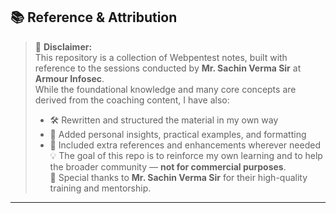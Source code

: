 ## 📚 Reference & Attribution

> 🧾 **Disclaimer:**  
> This repository is a collection of Webpentest notes, built with reference to the sessions conducted by **Mr. Sachin Verma Sir** at **Armour Infosec**.  
> While the foundational knowledge and many core concepts are derived from the coaching content, I have also:  
> - 🛠️ Rewritten and structured the material in my own way  
> - 🧠 Added personal insights, practical examples, and formatting  
> - 📝 Included extra references and enhancements wherever needed  
> 💡 The goal of this repo is to reinforce my own learning and to help the broader community — **not for commercial purposes**.  
> 🙏 Special thanks to **Mr. Sachin Verma Sir** for their high-quality training and mentorship.

---

